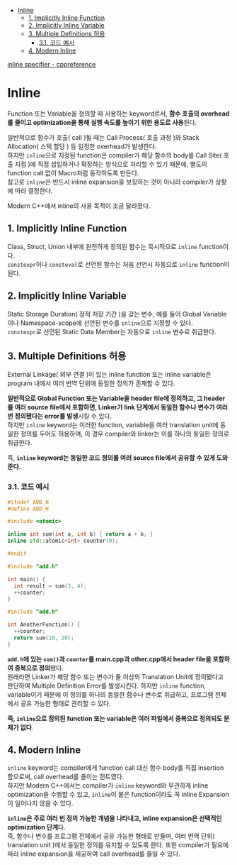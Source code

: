 - [Inline](#inline)
  - [1. Implicitly Inline Function](#1-implicitly-inline-function)
  - [2. Implicitly Inline Variable](#2-implicitly-inline-variable)
  - [3. Multiple Definitions 허용](#3-multiple-definitions-허용)
    - [3.1. 코드 예시](#31-코드-예시)
  - [4. Modern Inline](#4-modern-inline)

[inline specifier - cppreference](https://en.cppreference.com/w/cpp/language/inline)   

# Inline
Function 또는 Variable을 정의할 때 사용하는 keyword르서, **함수 호출의 overhead를 줄이고 optimization을 통해 실행 속도를 높이기 위한 용도로 사용**된다.   

일반적으로 함수가 호출( call )될 때는 Call Process( 호출 과정 )와 Stack Allocation( 스택 할당 ) 등 일정한 overhead가 발생한다.   
하지만 `inline`으로 지정된 function은 compiler가 해당 함수의 body를 Call Site( 호출 지점 )에 직접 삽입하거나 확장하는 방식으로 처리할 수 있기 때문에, 별도의 function call 없이 Macro처럼 동작하도록 만든다.   
참고로 `inline`은 반드시 inline expansion을 보장하는 것이 아니라 compiler가 상황에 따라 결정한다.   

Modern C++에서 inline의 사용 목적이 조금 달라졌다.   

## 1. Implicitly Inline Function
Class, Struct, Union 내부에 완전하게 정의된 함수는 묵시적으로 `inline` function이다.   
`constexpr`이나 `consteval`로 선언된 함수는 처음 선언시 자동으로 `inline` function이 된다.   

## 2. Implicitly Inline Variable
Static Storage Duration( 정적 저장 기간 )을 갖는 변수, 예를 들어 Global Variable이나 Namespace-scope에 선언된 변수를 `inline`으로 지정할 수 있다.   
`constexpr`로 선언된 Static Data Member는 자동으로 `inline` 변수로 취급한다.   

## 3. Multiple Definitions 허용
External Linkage( 외부 연결 )이 있는 inline function 또는 inline variable은 program 내에서 여러 번역 단위에 동일한 정의가 존재할 수 있다.   

**일반적으로 Global Function 또는 Variable을 header file에 정의하고, 그 header를 여러 source file에서 포함하면, Linker가 link 단계에서 동일한 함수나 변수가 여러 번 정의됐다는 error를 발생**시킬 수 있다.   
하지만 `inline` keyword는 이러한 function, variable을 여러 translation unit에 동일한 정의를 두어도 허용하며, 이 경우 compiler와 linker는 이를 하나의 동일한 정의로 취급한다.   

즉, **`inline` keyword는 동일한 코드 정의를 여러 source file에서 공유할 수 있게 도와준다**.   

### 3.1. 코드 예시
```cpp
#ifndef ADD_H
#define ADD_H

#include <atomic>

inline int sum(int a, int b) { return a + b; }
inline std::atomic<int> counter(0);

#endif
```
```cpp
#include "add.h"

int main() {
  int result = sum(3, 4);
  ++counter;
}
```
```cpp
#include "add.h"

int AnotherFunction() { 
  ++counter;
  return sum(10, 20); 
}
```
**`add.h`에 있는 `sum()`과 `counter`를 main.cpp과 other.cpp에서 header file을 포함하여 중복으로 정의**됐다.   
원래라면 Linker가 해당 함수 또는 변수가 둘 이상의 Translation Unit에 정의됐다고 판단하여 Multiple Definition Error를 발생시킨다. 하지만 `inline` function, variable이기 때문에 이 정의를 하나의 동일한 함수나 변수로 취급하고, 프로그램 전체에서 공유 가능한 형태로 관리할 수 있다.   

**즉, `inline`으로 정의된 function 또는 variable은 여러 파일에서 중복으로 정의되도 문제가 없다**.   


## 4. Modern Inline
`inline` keyword는 compiler에게 function call 대신 함수 body를 직접 insertion 함으로써, call overhead를 줄이는 힌트였다.   
하지만 Modern C++에서는 compiler가 `inline` keyword와 무관하게 inline optimization을 수행할 수 있고, `inline`이 붙은 function이라도 꼭 inline Expansion이 일어나지 않을 수 있다.   

**`inline`은 주로 여러 번 정의 가능한 개념을 나타내고, inline expansion은 선택적인 optimization 단계**다.   
즉, 함수나 변수를 프로그램 전체에서 공유 가능한 형태로 만들며, 여러 번역 단위( translation unit )에서 동일한 정의를 유지할 수 있도록 한다. 또한 compiler가 필요에 따라 inline expansion을 제공하여 call overhead를 줄일 수 있다.   
